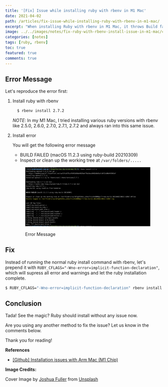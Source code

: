 ```yaml
---
title: '[Fix] Issue while installing ruby with rbenv in M1 Mac'
date: 2021-04-02
path: /articles/fix-issue-while-installing-ruby-with-rbenv-in-m1-mac/
excerpt: "When installing Ruby with rbenv in M1 Mac, it throws Build fail error with message 'Inspect or clean up the working tree error ...' Today we will look at how we can resolve the error and install the ruby with rbenv in our M1 Mac."
image: ../../images/notes/fix-ruby-with-rbenv-install-issue-in-m1-mac/cover.webp
categories: [notes]
tags: [ruby, rbenv]
toc: true
featured: true
comments: true
---
```


## Error Message

Let's reproduce the error first:

1. Install ruby with rbenv

    ```cmd
      $ rbenv install 2.7.2
    ```

    _NOTE_: In my M1 Mac, I tried installing various ruby versions with rbenv like 2.5.0, 2.6.0, 2.7.0, 2.7.1, 2.7.2  and always ran into this same issue.

2. Install error

    You will get the following error message 

      - BUILD FAILED (macOS 11.2.3 using ruby-build 20210309)
      - Inspect or clean up the working tree at `/var/folders/.....`

      <figure>
        <div class="browser-frame">
          <img src="../../images/notes/fix-ruby-with-rbenv-install-issue-in-m1-mac/error-screenshot.png" alt="Screenshot of ruby installation error message">
        </div>
        <figcaption><p>Error Message</p></figcaption>
      </figure>

## Fix

Instead of running the normal ruby install command with rbenv, let's prepend it with `RUBY_CFLAGS="-Wno-error=implicit-function-declaration"`, which will supress all error and warnings and let the ruby installation complete.

```cmd
$ RUBY_CFLAGS="-Wno-error=implicit-function-declaration" rbenv install 2.5.0
```

## Conclusion

Tada! See the magic? Ruby should install without any issue now.

Are you using any another method to fix the issue? Let us know in the comments below. 

Thank you for reading!

**References**

- <a href="https://github.com/rbenv/ruby-build/issues/1691#issuecomment-753636901" target="_blank">[Github] Installation issues with Arm Mac (M1 Chip)</a>

**Image Credits:** 

Cover Image by <a href="https://unsplash.com/@joshuafuller?utm_source=unsplash&utm_medium=referral&utm_content=creditCopyText" target="_blank">Joshua Fuller</a> from <a href="https://unsplash.com/s/photos/ruby?utm_source=unsplash&utm_medium=referral&utm_content=creditCopyText" target="_blank">Unsplash</a>
